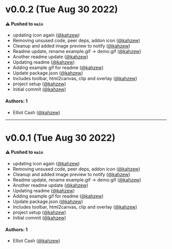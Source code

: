 # v0.0.2 (Tue Aug 30 2022)

#### ⚠️ Pushed to `main`

- updating icon again ([@kahzew](https://github.com/kahzew))
- Removing unsused code, peer deps, addon icon ([@kahzew](https://github.com/kahzew))
- Cleanup and added image preview to notify ([@kahzew](https://github.com/kahzew))
- Readme update, rename example.gif -> demo.gif ([@kahzew](https://github.com/kahzew))
- Another readme update ([@kahzew](https://github.com/kahzew))
- Updating readme ([@kahzew](https://github.com/kahzew))
- Adding example gif for readme ([@kahzew](https://github.com/kahzew))
- Update package.json ([@kahzew](https://github.com/kahzew))
- Includes toolbar, html2canvas, clip and overlay ([@kahzew](https://github.com/kahzew))
- project setup ([@kahzew](https://github.com/kahzew))
- Initial commit ([@kahzew](https://github.com/kahzew))

#### Authors: 1

- Elliot Cash ([@kahzew](https://github.com/kahzew))

---

# v0.0.1 (Tue Aug 30 2022)

#### ⚠️ Pushed to `main`

- updating icon again ([@kahzew](https://github.com/kahzew))
- Removing unsused code, peer deps, addon icon ([@kahzew](https://github.com/kahzew))
- Cleanup and added image preview to notify ([@kahzew](https://github.com/kahzew))
- Readme update, rename example.gif -> demo.gif ([@kahzew](https://github.com/kahzew))
- Another readme update ([@kahzew](https://github.com/kahzew))
- Updating readme ([@kahzew](https://github.com/kahzew))
- Adding example gif for readme ([@kahzew](https://github.com/kahzew))
- Update package.json ([@kahzew](https://github.com/kahzew))
- Includes toolbar, html2canvas, clip and overlay ([@kahzew](https://github.com/kahzew))
- project setup ([@kahzew](https://github.com/kahzew))
- Initial commit ([@kahzew](https://github.com/kahzew))

#### Authors: 1

- Elliot Cash ([@kahzew](https://github.com/kahzew))
